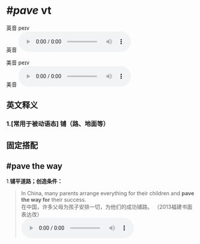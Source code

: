 # ***\#pave*** vt
英音 peɪv  
英音
<audio src="./media/pave1_AAC.aac" controls="controls"></audio>

美音 peɪv  
美音
<audio src="./media/pave2_AAC.aac" controls="controls"></audio>



  

英文释义
---
### 1.**[常用于被动语态] 铺（路、地面等）**  


固定搭配
---
## \#pave the way
1.**铺平道路；创造条件：**  

 > In China, many parents arrange everything for their children and **pave the way for** their success.  
 > 在中国，许多父母为孩子安排一切，为他们的成功铺路。  （2013福建书面表达改）  
<audio src="./media/In China, many parents arrange everything for their children2_AAC.aac" controls="controls"></audio>


